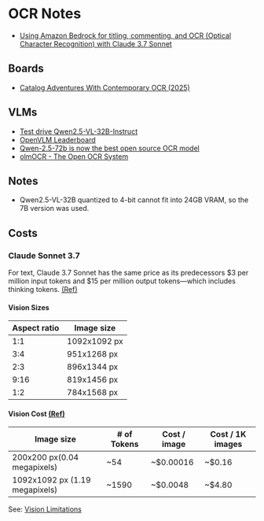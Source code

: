 # OCR Notes

- [Using Amazon Bedrock for titling, commenting, and OCR (Optical Character Recognition) with Claude 3.7 Sonnet](https://hidekazu-konishi.com/entry/amazon_bedrock_for_titling_commenting_ocr_with_claude3-7_sonnet.html)

## Boards

- [Catalog Adventures With Contemporary OCR (2025)](https://miro.com/app/board/uXjVI4MKIKE=/?share_link_id=705877639469)

## VLMs

- [Test drive Qwen2.5-VL-32B-Instruct](https://huggingface.co/spaces/Qwen/Qwen2.5-VL-32B-Instruct)
- [OpenVLM Leaderboard](https://huggingface.co/spaces/opencompass/open_vlm_leaderboard)
- [Qwen-2.5-72b is now the best open source OCR model](https://www.reddit.com/r/LocalLLaMA/comments/1jm4agx/qwen2572b_is_now_the_best_open_source_ocr_model/)
- [olmOCR - The Open OCR System](https://www.youtube.com/watch?v=38loqDtlLok)

## Notes

- Qwen2.5-VL-32B quantized to 4-bit cannot fit into 24GB VRAM, so the 7B version was used.

## Costs

### Claude Sonnet 3.7

For text, Claude 3.7 Sonnet has the same price as its predecessors \$3 per million input tokens and $15 per million output tokens—which includes thinking tokens. [(Ref)](https://www.anthropic.com/news/claude-3-7-sonnet)

#### Vision Sizes

| Aspect ratio | Image size |
| ------------ | ---------- |
| 1:1 | 1092x1092 px |
| 3:4 | 951x1268 px |
| 2:3 | 896x1344 px |
| 9:16 | 819x1456 px |
| 1:2 | 784x1568 px |

#### Vision Cost [(Ref)](https://docs.anthropic.com/en/docs/build-with-claude/vision)

| Image size | # of Tokens | Cost / image | Cost / 1K images |
| --- | --- | --- | --- |
| 200x200 px(0.04 megapixels) | ~54 | ~$0.00016 | ~$0.16 |
| 1092x1092 px (1.19 megapixels) | ~1590 | ~$0.0048 | ~$4.80 |

See: [Vision Limitations](https://docs.anthropic.com/en/docs/build-with-claude/vision#limitations)
